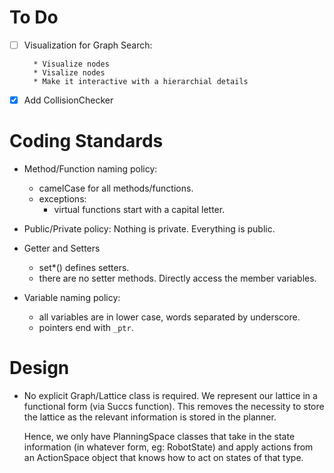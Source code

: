 To Do
=====

* [ ] Visualization for Graph Search:

        * Visualize nodes
        * Visalize nodes
        * Make it interactive with a hierarchial details
* [x] Add CollisionChecker

Coding Standards
================

* Method/Function naming policy:
    - camelCase for all methods/functions.
    - exceptions:
        - virtual functions start with a capital letter.

* Public/Private policy:
    Nothing is private. Everything is public.

* Getter and Setters
    - set*() defines setters.
    - there are no setter methods. Directly access the member variables.
    
* Variable naming policy:
    - all variables are in lower case, words separated by underscore.
    - pointers end with `_ptr`.

Design
======

* No explicit Graph/Lattice class is required.
    We represent our lattice in a functional form (via Succs function).
    This removes the necessity to store the lattice as the relevant information
    is stored in the planner.
    
    Hence, we only have PlanningSpace classes that take in the state information
    (in whatever form, eg: RobotState) and apply actions from an ActionSpace object 
    that knows how to act on states of that type.
